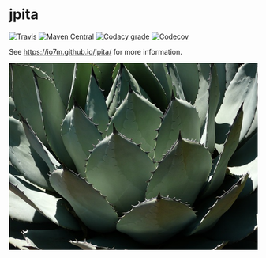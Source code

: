 jpita
===

[![Travis](https://img.shields.io/travis/io7m/jpita.png?style=flat-square)](https://travis-ci.org/io7m/jpita)
[![Maven Central](https://img.shields.io/maven-central/v/com.io7m.jpita/com.io7m.jpita.png?style=flat-square)](http://search.maven.org/#search%7Cga%7C1%7Cg%3A%22com.io7m.jpita%22)
[![Codacy grade](https://img.shields.io/codacy/grade/d2f5203fef504ba59b53da939799bfa6.png?style=flat-square)](https://www.codacy.com/app/github_79/jpita)
[![Codecov](https://img.shields.io/codecov/c/github/io7m/jpita.png?style=flat-square)](https://codecov.io/gh/io7m/jpita)

See https://io7m.github.io/jpita/ for more information.

![jpita](./src/site/resources/jpita.jpg?raw=true)

